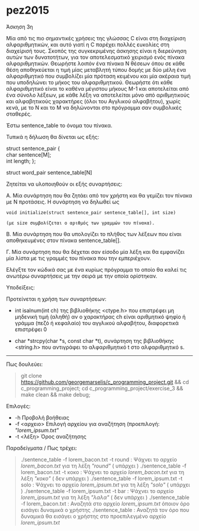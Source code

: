 # pez2015

Άσκηση 3η

Μία από τις πιο σημαντικές χρήσεις της γλώσσας C είναι στη διαχείριση
αλφαριθμητικών, και αυτό γιατί η C παρέχει πολλές ευκολίες στη διαχείρισή
τους. Σκοπός της συγκεκριμένης άσκησης είναι η διερεύνηση αυτών των 
δυνατοτήτων, για τον αποτελεσματικό χειρισμό ενός πίνακα αλφαριθμητικών.
Θεωρήστε λοιπόν ένα πίνακα Ν θέσεων όπου σε κάθε θέση αποθηκεύεται η 
τιμή μίας μεταβλητή τύπου δομής με δύο μέλη ένα αλφαριθμητικό που συμβολίζει
μία πρόταση κειμένου και μία ακέραια τιμή που υποδηλώνει το μήκος του 
αλφαριθμητικού. Θεωρήστε ότι κάθε αλφαριθμητικό είναι το καθένα μέγιστου
μήκους Μ-1 και αποτελείται από ένα σύνολο λέξεων, με κάθε λέξη να αποτελείται 
μόνο από αριθμητικούς και αλφαβητικούς χαρακτήρες (όλοι του Αγγλικού 
αλφαβήτου), χωρίς κενά, με το Ν και το Μ να δηλώνονται στο πρόγραμμα σαν
συμβολικές σταθερές. 

Έστω sentence_table το όνομα του πίνακα.

Τυπικά η δήλωση θα δίνεται ως εξής:

struct sentence_pair {  
	char sentence[Μ];    
	int length;
};  

struct word_pair sentence_table[N]

Ζητείται να υλοποιηθούν οι εξής συναρτήσεις:

Α. Μία συνάρτηση που θα ζητάει από τον χρήστη και θα γεμίζει τον πίνακα με
	Ν προτάσεις. Η συνάρτηση να δηλωθεί ως 

	void initialize(struct sentence_pair sentence_table[], int size) 

	(με size συμβολίζεται ο αριθμός των γραμμών του πίνακα).

B. Mία συνάρτηση που θα υπολογίζει το πλήθος των λέξεων που είναι
	αποθηκευμένες στον πίνακα sentence_table[].

Γ. Μία συνάρτηση που θα δέχεται σαν είσοδο μία λέξη και θα εμφανίζει μία
	λίστα με τις γραμμές του πίνακα που την εμπεριέχουν.

Ελέγξτε τον κώδικά σας με ένα κυρίως πρόγραμμα το οποίο θα καλεί τις ανωτέρω
συναρτήσεις με την σειρά με την οποία ορίστηκαν.

Υποδείξεις:

Προτείνεται η χρήση των συναρτήσεων:
* int isalnum(int ch) της βιβλιοθήκης <ctype.h> που επιστρέφει μη μηδενική
	τιμή (αληθή) αν ο χαρακτήρας ch είναι αριθμητικό ψηφίο ή γράμμα (πεζό
	ή κεφαλαίο) του αγγλικού αλφαβήτου, διαφορετικά επιστρέφει 0

* char *strcpy(char *s, const char *t), συνάρτηση της βιβλιοθήκης <string.h>
	που αντιγράφει το αλφαριθμητικό t στο αλφαριθμητικό s.


----

Πως δουλεύει:

> git clone https://github.com/georgemarselis/c_programming_project.git && cd c_programming_project; cd c_programming_project/exercise_3 && make clean && make debug;

Επιλογές:
* -h Προβολή βοήθειας 
* -f <αρχειο> Επιλογή αρχείου για αναζήτηση (προεπιλογή: *"lorem_ipsum.txt"*
* -t <λέξη>   Όρος αναζήτησης

Παραδείγματα / Πως τρέχει: 

> ./sentence_table -f lorem_bacon.txt -t round : Ψάχνει το αρχείο *lorem_bacon.txt* για τη λέξη *"round"* ( υπάρχει )
> ./sentence_table -f lorem_bacon.txt -t κοκο  : Ψάχνει το αρχείο *lorem_bacon.txt* για τη λέξη *"κοκο"*  ( δεν υπάρχει )
> ./sentence_table -f lorem_ipsum.txt -t solo  : Ψάχνει το αρχείο *lorem_ipsum.txt* για τη λέξη *"solo"*  ( υπάρχει )
> ./sentence_table -f lorem_ipsum.txt -t bar   : Ψάχνει το αρχείο *lorem_ipsum.txt* για τη λέξη *"λαλα"*  ( δεν υπάρχει )
> ./sentence_table -f lorem_bacon.txt          : Αναζητά στο αρχείο *lorem_ipsum.txt* όποιον όρο εισάγει δυναμικά ο χρήστης
> ./sentence_table 	                           : Αναζητά τον όρο που δυναμικά θα εισάγει ο χρήστης στο προεπιλεγμένο αρχείο *lorem_ipsum.txt*